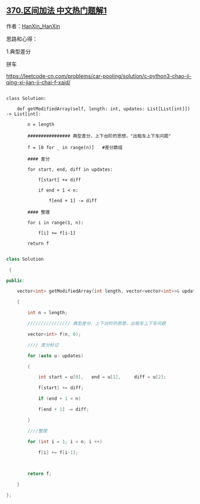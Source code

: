 ## [370.区间加法 中文热门题解1](https://leetcode.cn/problems/range-addition/solutions/100000/cpython3-dian-xing-chai-fen-chu-zu-che-s-cf6i)

作者：[HanXin_HanXin](https://leetcode.cn/u/HanXin_HanXin)

思路和心得：

1.典型差分

拼车
https://leetcode-cn.com/problems/car-pooling/solution/c-python3-chao-ji-qing-xi-jian-ji-chai-f-xaid/


```python3 []
class Solution:
    def getModifiedArray(self, length: int, updates: List[List[int]]) -> List[int]:
        n = length
        ################ 典型差分，上下台阶的思想，"出租车上下车问题"
        f = [0 for _ in range(n)]   #差分数组
        #### 差分
        for start, end, diff in updates:
            f[start] += diff
            if end + 1 < n:
                f[end + 1] -= diff
        #### 整理
        for i in range(1, n):
            f[i] += f[i-1]
        return f
```
```c++ []
class Solution
 {
public:
    vector<int> getModifiedArray(int length, vector<vector<int>>& updates) 
    {
        int n = length;
        //////////////// 典型差分，上下台阶的思想，出租车上下车问题
        vector<int> f(n, 0);
        //// 差分标记
        for (auto u: updates)
        {
            int start = u[0],   end = u[1],     diff = u[2];
            f[start] += diff;
            if (end + 1 < n)
            f[end + 1] -= diff;
        }
        ////整理
        for (int i = 1; i < n; i ++)
            f[i] += f[i-1];
        
        return f;
    }
};
```
